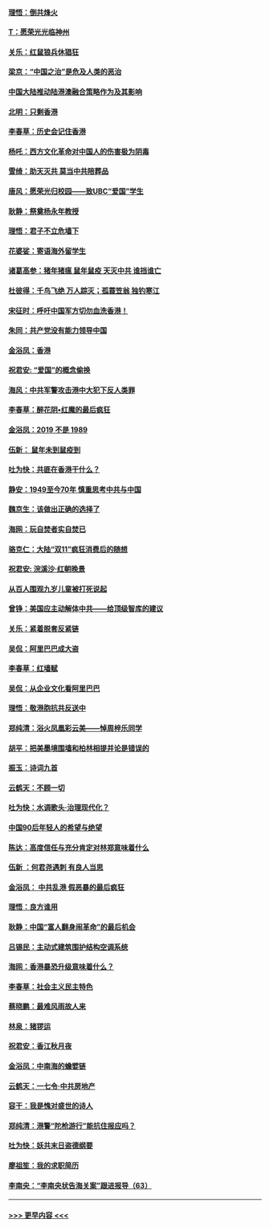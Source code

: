 #### [理悟：倒共烽火](../pages/nsc993/n11668844.md?t=11210433) 
#### [T：愿荣光光临神州](../pages/nsc993/n11668421.md?t=11210433) 
#### [关乐：红鼠狼兵休猖狂](../pages/nsc993/n11668378.md?t=11210433) 
#### [梁京：“中国之治”是危及人类的恶治](../pages/nsc993/n11668328.md?t=11210433) 
#### [中国大陆推动陆港澳融合策略作为及其影响](../pages/nsc993/n11668157.md?t=11210433) 
#### [北明：只剩香港](../pages/nsc993/n11668002.md?t=11210433) 
#### [李春草：历史会记住香港](../pages/nsc993/n11667927.md?t=11210433) 
#### [杨吒：西方文化革命对中国人的伤害极为阴毒](../pages/nsc993/n11664521.md?t=11210433) 
#### [雪绮：助天灭共 莫当中共陪葬品](../pages/nsc993/n11662650.md?t=11210433) 
#### [唐风：愿荣光归校园——致UBC“爱国”学生](../pages/nsc993/n11662194.md?t=11210433) 
#### [耿静：祭奠杨永年教授](../pages/nsc993/n11662514.md?t=11210433) 
#### [理悟：君子不立危墙下](../pages/nsc993/n11662172.md?t=11210433) 
#### [花婆娑：寄语海外留学生](../pages/nsc993/n11662121.md?t=11210433) 
#### [诸葛高参：猪年猪瘟 鼠年鼠疫 天灭中共 谁挡谁亡](../pages/nsc993/n11661980.md?t=11210433) 
#### [杜彼得：千鸟飞绝 万人踪灭；孤蓑笠翁 独钓寒江](../pages/nsc993/n11661170.md?t=11210433) 
#### [宋征时：呼吁中国军方切勿血洗香港！](../pages/nsc993/n11415318.md?t=11210433) 
#### [朱同：共产党没有能力领导中国](../pages/nsc993/n11660421.md?t=11210433) 
#### [金浴凤：香港](../pages/nsc993/n11660419.md?t=11210433) 
#### [祝君安: “爱国”的概念偷换](../pages/nsc993/n11659706.md?t=11210433) 
#### [海风：中共军警攻击港中大犯下反人类罪](../pages/nsc993/n11659632.md?t=11210433) 
#### [李春草：醉花阴•红魔的最后疯狂](../pages/nsc993/n11659287.md?t=11210433) 
#### [金浴凤：2019 不是 1989](../pages/nsc993/n11657663.md?t=11210433) 
#### [伍新： 鼠年未到鼠疫到](../pages/nsc993/n11655098.md?t=11210433) 
#### [吐为快：共匪在香港干什么？](../pages/nsc993/n11654891.md?t=11210433) 
#### [静安：1949至今70年 慎重思考中共与中国](../pages/nsc993/n11651244.md?t=11210433) 
#### [魏京生：该做出正确的选择了](../pages/nsc993/n11653084.md?t=11210433) 
#### [海网：玩自焚者实自焚已](../pages/nsc993/n11652423.md?t=11210433) 
#### [骆克仁：大陆“双11”疯狂消费后的随想](../pages/nsc993/n11652305.md?t=11210433) 
#### [祝君安: 浣溪沙·红朝晚景](../pages/nsc993/n11652258.md?t=11210433) 
#### [从百人围观九岁儿童被打死说起](../pages/nsc993/n11651030.md?t=11210433) 
#### [曾铮：美国应主动解体中共——给顶级智库的建议](../pages/nsc993/n11649888.md?t=11210433) 
#### [关乐：紧着脱套反紧链](../pages/nsc993/n11649069.md?t=11210433) 
#### [吴侃：阿里巴巴成大盗](../pages/nsc993/n11645523.md?t=11210433) 
#### [李春草：红墙赋](../pages/nsc993/n11646389.md?t=11210433) 
#### [吴侃：从企业文化看阿里巴巴](../pages/nsc993/n11645476.md?t=11210433) 
#### [理悟：敬港胞抗共反送中](../pages/nsc993/n11645466.md?t=11210433) 
#### [郑纯清：浴火凤凰彩云美——悼周梓乐同学](../pages/nsc993/n11645155.md?t=11210433) 
#### [胡平：把美墨境围墙和柏林相提并论是错误的](../pages/nsc993/n11645134.md?t=11210433) 
#### [振玉：诗词九首](../pages/nsc993/n11644081.md?t=11210433) 
#### [云鹤天：不顾一切](../pages/nsc993/n11643508.md?t=11210433) 
#### [吐为快：水调歌头·治理现代化？](../pages/nsc993/n11643485.md?t=11210433) 
#### [中国90后年轻人的希望与绝望](../pages/nsc993/n11642317.md?t=11210433) 
#### [陈达：高度信任与充分肯定对林郑意味着什么](../pages/nsc993/n11641441.md?t=11210433) 
#### [伍新 ：何君尧遇刺 有良人当思](../pages/nsc993/n11641503.md?t=11210433) 
#### [金浴凤： 中共乱港  假恶暴的最后疯狂](../pages/nsc993/n11641495.md?t=11210433) 
#### [理悟：良方谁用](../pages/nsc993/n11641463.md?t=11210433) 
#### [耿静：中国“富人翻身闹革命”的最后机会](../pages/nsc993/n11640655.md?t=11210433) 
#### [吕锡民：主动式建筑围护结构空调系统](../pages/nsc993/n11640168.md?t=11210433) 
#### [海网：香港暴恐升级意味着什么？](../pages/nsc993/n11635904.md?t=11210433) 
#### [李春草：社会主义民主特色](../pages/nsc993/n11634657.md?t=11210433) 
#### [蔡晓鹏：最难风雨故人来](../pages/nsc993/n11633145.md?t=11210433) 
#### [林泉：猪猡运](../pages/nsc993/n11631469.md?t=11210433) 
#### [祝君安：香江秋月夜](../pages/nsc993/n11631440.md?t=11210433) 
#### [金浴凤：中南海的蟾嬖链](../pages/nsc993/n11631290.md?t=11210433) 
#### [云鹤天：一七令·中共房地产](../pages/nsc993/n11630084.md?t=11210433) 
#### [容干：我是愧对盛世的诗人](../pages/nsc993/n11630059.md?t=11210433) 
#### [郑纯清：港警“陀枪游行”能抗住报应吗？](../pages/nsc993/n11629999.md?t=11210433) 
#### [吐为快：妖共末日盗德纲要](../pages/nsc993/n11628610.md?t=11210433) 
#### [廖祖笙：我的求职简历](../pages/nsc993/n11628492.md?t=11210433) 
#### [李南央：“李南央状告海关案”跟进报导（63）](../pages/nsc993/n11627039.md?t=11210433) 

----
#### [ >>> 更早内容 <<< ](../indexes/nsc993-earlier.md)
